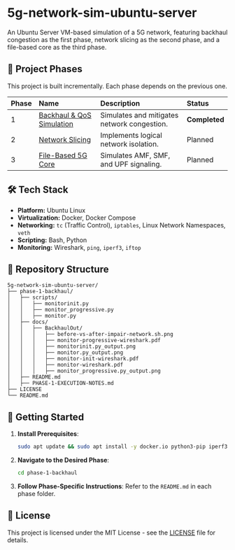 # 5g-network-sim-ubuntu-server
An Ubuntu Server VM-based simulation of a 5G network, featuring backhaul congestion as the first phase, network slicing as the second phase, and a file-based core as the third phase.

## 🚧 Project Phases

This project is built incrementally. Each phase depends on the previous one.

| Phase | Name | Description | Status |
| :--- | :--- | :--- | :--- |
| 1 | [Backhaul & QoS Simulation](./phase-1-backhaul/) | Simulates and mitigates network congestion. | **Completed** |
| 2 | [Network Slicing](./phase-2-slicing/) | Implements logical network isolation. | Planned |
| 3 | [File-Based 5G Core](./phase-3-core/) | Simulates AMF, SMF, and UPF signaling. | Planned |

## 🛠️ Tech Stack

* **Platform:** Ubuntu Linux
* **Virtualization:** Docker, Docker Compose
* **Networking:** `tc` (Traffic Control), `iptables`, Linux Network Namespaces, `veth`
* **Scripting:** Bash, Python
* **Monitoring:** Wireshark, `ping`, `iperf3`, `iftop`

## 📂 Repository Structure

```
5g-network-sim-ubuntu-server/
├── phase-1-backhaul/
│   ├── scripts/
│   │   ├── monitorinit.py
│   │   ├── monitor_progressive.py
│   │   ├── monitor.py
│   ├── docs/
│   │   ├── BackhaulOut/
│   │   │   ├── before-vs-after-impair-network.sh.png
│   │   │   ├── monitor-progressive-wireshark.pdf
│   │   │   ├── monitorinit.py_output.png
│   │   │   ├── monitor.py_output.png
│   │   │   ├── monitor-init-wireshark.pdf
│   │   │   ├── monitor-wireshark.pdf
│   │   │   ├── monitor_progressive.py_output.png
│   ├── README.md
│   ├── PHASE-1-EXECUTION-NOTES.md
├── LICENSE
└── README.md
```

## 📝 Getting Started

1. **Install Prerequisites**:
   ```bash
   sudo apt update && sudo apt install -y docker.io python3-pip iperf3
   ```

2. **Navigate to the Desired Phase**:
   ```bash
   cd phase-1-backhaul
   ```

3. **Follow Phase-Specific Instructions**:
   Refer to the `README.md` in each phase folder.

## 📜 License

This project is licensed under the MIT License - see the [LICENSE](LICENSE) file for details.

